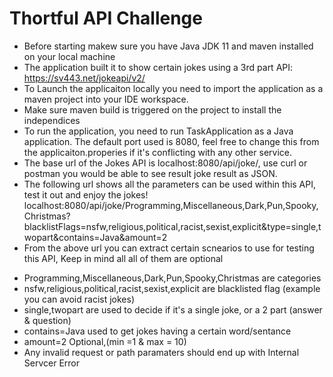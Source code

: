 # Thortful API Challenge

* Before starting makew sure you have Java JDK 11 and maven installed on your local machine
* The application built it to show certain jokes using a 3rd part API: https://sv443.net/jokeapi/v2/
* To Launch the applicaiton locally you need to import the application as a maven project into your IDE workspace.
* Make sure maven build is triggered on the project to install the independices
* To run the application, you need to run TaskApplication as a Java application. The default port used is 8080, feel free to change this from the applicaiton.properies if it's conflicting with any other service.
* The base url of the Jokes API is localhost:8080/api/joke/, use curl or postman you would be able to see result joke result as JSON.
* The following url shows all the parameters can be used within this API, test it out and enjoy the jokes!
localhost:8080/api/joke/Programming,Miscellaneous,Dark,Pun,Spooky,Christmas?blacklistFlags=nsfw,religious,political,racist,sexist,explicit&type=single,twopart&contains=Java&amount=2
* From the above url you can extract certain scnearios to use for testing this API, Keep in mind all all of them are optional
- Programming,Miscellaneous,Dark,Pun,Spooky,Christmas are categories
- nsfw,religious,political,racist,sexist,explicit are blacklisted flag (example you can avoid racist jokes)
- single,twopart are used to decide if it's a single joke, or a 2 part (answer & question)
- contains=Java used to get jokes having a certain word/sentance
- amount=2 Optional,(min =1 & max = 10)
- Any invalid request or path paramaters should end up with Internal Servcer Error

 

